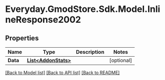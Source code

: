# Everyday.GmodStore.Sdk.Model.InlineResponse2002
## Properties

Name | Type | Description | Notes
------------ | ------------- | ------------- | -------------
**Data** | [**List&lt;AddonStats&gt;**](AddonStats.md) |  | [optional] 

[[Back to Model list]](../README.md#documentation-for-models) [[Back to API list]](../README.md#documentation-for-api-endpoints) [[Back to README]](../README.md)

